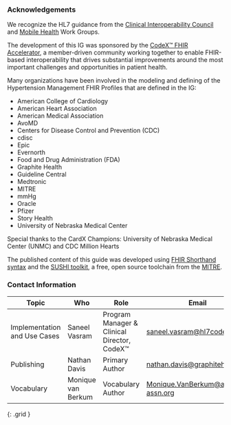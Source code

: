 ### Acknowledgements

We recognize the HL7 guidance from the [Clinical Interoperability Council](https://www.hl7.org/Special/committees/cic/index.cfm) and [Mobile Health](https://www.hl7.org/Special/committees/mobile/index.cfm) Work Groups.

The development of this IG was sponsored by the [CodeX™ FHIR Accelerator](https://confluence.hl7.org/display/COD/CodeX+Home), a member-driven community working together to enable FHIR-based interoperability that drives substantial improvements around the most important challenges and opportunities in patient health.

Many organizations have been involved in the modeling and defining of the Hypertension Management FHIR Profiles that are defined in the IG: 
- American College of Cardiology 
- American Heart Association
- American Medical Association 
- AvoMD
- Centers for Disease Control and Prevention (CDC)
- cdisc 
- Epic
- Evernorth
- Food and Drug Administration (FDA)
- Graphite Health 
- Guideline Central 
- Medtronic 
- MITRE
- mmHg
- Oracle
- Pfizer
- Story Health 
- University of Nebraska Medical Center 

Special thanks to the CardX Champions: University of Nebraska Medical Center (UNMC) and CDC Million Hearts 

The published content of this guide was developed using [FHIR Shorthand syntax](http://hl7.org/fhir/uv/shorthand/) and the [SUSHI toolkit](https://fshschool.org/docs/sushi/), a free, open source toolchain from the [MITRE](https://www.mitre.org).


### Contact Information

| Topic | Who | Role | Email |
|----|---|---|------|
| Implementation and Use Cases | Saneel Vasram | Program Manager & Clinical Director, CodeX™ | saneel.vasram@hl7codex.org |
| Publishing | Nathan Davis | Primary Author | nathan.davis@graphitehealth.io |
| Vocabulary | Monique van Berkum | Vocabulary Author | Monique.VanBerkum@ama-assn.org |
{: .grid }

